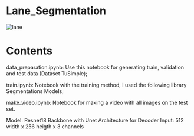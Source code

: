 # Lane_Segmentation


![lane](https://user-images.githubusercontent.com/106477719/208263411-2e1672b8-fc3e-4f32-973e-6efb6f61f3b0.png)

# Contents
data_preparation.ipynb: Use this notebook for generating train, validation and test data (Dataset TuSimple);

train.ipynb: Notebook with the training method, I used the following library Segmentations Models;

make_video.ipynb: Notebook for making a video with all images on the test set.

Model: Resnet18 Backbone with Unet Architecture for Decoder Input: 512 width x 256 heigth x 3 channels
